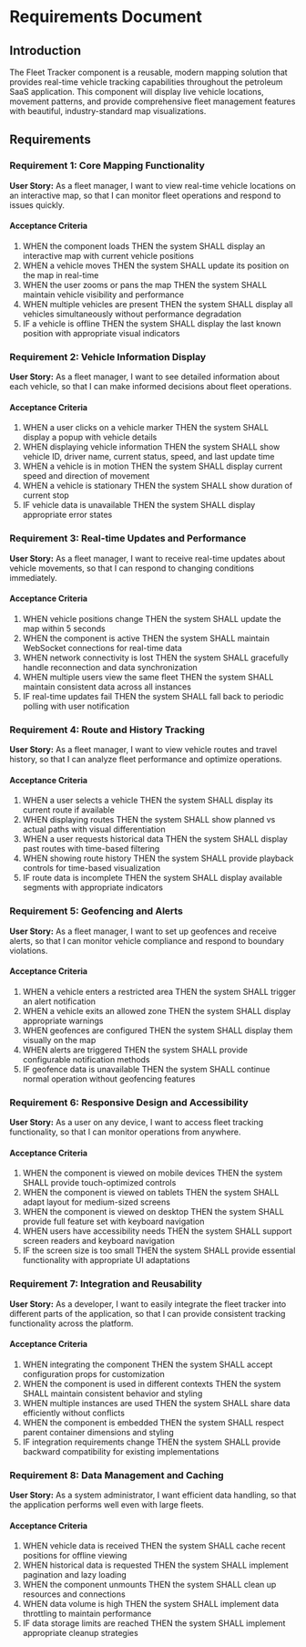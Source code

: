 # Requirements Document

## Introduction

The Fleet Tracker component is a reusable, modern mapping solution that provides real-time vehicle tracking capabilities throughout the petroleum SaaS application. This component will display live vehicle locations, movement patterns, and provide comprehensive fleet management features with beautiful, industry-standard map visualizations.

## Requirements

### Requirement 1: Core Mapping Functionality

**User Story:** As a fleet manager, I want to view real-time vehicle locations on an interactive map, so that I can monitor fleet operations and respond to issues quickly.

#### Acceptance Criteria

1. WHEN the component loads THEN the system SHALL display an interactive map with current vehicle positions
2. WHEN a vehicle moves THEN the system SHALL update its position on the map in real-time
3. WHEN the user zooms or pans the map THEN the system SHALL maintain vehicle visibility and performance
4. WHEN multiple vehicles are present THEN the system SHALL display all vehicles simultaneously without performance degradation
5. IF a vehicle is offline THEN the system SHALL display the last known position with appropriate visual indicators

### Requirement 2: Vehicle Information Display

**User Story:** As a fleet manager, I want to see detailed information about each vehicle, so that I can make informed decisions about fleet operations.

#### Acceptance Criteria

1. WHEN a user clicks on a vehicle marker THEN the system SHALL display a popup with vehicle details
2. WHEN displaying vehicle information THEN the system SHALL show vehicle ID, driver name, current status, speed, and last update time
3. WHEN a vehicle is in motion THEN the system SHALL display current speed and direction of movement
4. WHEN a vehicle is stationary THEN the system SHALL show duration of current stop
5. IF vehicle data is unavailable THEN the system SHALL display appropriate error states

### Requirement 3: Real-time Updates and Performance

**User Story:** As a fleet manager, I want to receive real-time updates about vehicle movements, so that I can respond to changing conditions immediately.

#### Acceptance Criteria

1. WHEN vehicle positions change THEN the system SHALL update the map within 5 seconds
2. WHEN the component is active THEN the system SHALL maintain WebSocket connections for real-time data
3. WHEN network connectivity is lost THEN the system SHALL gracefully handle reconnection and data synchronization
4. WHEN multiple users view the same fleet THEN the system SHALL maintain consistent data across all instances
5. IF real-time updates fail THEN the system SHALL fall back to periodic polling with user notification

### Requirement 4: Route and History Tracking

**User Story:** As a fleet manager, I want to view vehicle routes and travel history, so that I can analyze fleet performance and optimize operations.

#### Acceptance Criteria

1. WHEN a user selects a vehicle THEN the system SHALL display its current route if available
2. WHEN displaying routes THEN the system SHALL show planned vs actual paths with visual differentiation
3. WHEN a user requests historical data THEN the system SHALL display past routes with time-based filtering
4. WHEN showing route history THEN the system SHALL provide playback controls for time-based visualization
5. IF route data is incomplete THEN the system SHALL display available segments with appropriate indicators

### Requirement 5: Geofencing and Alerts

**User Story:** As a fleet manager, I want to set up geofences and receive alerts, so that I can monitor vehicle compliance and respond to boundary violations.

#### Acceptance Criteria

1. WHEN a vehicle enters a restricted area THEN the system SHALL trigger an alert notification
2. WHEN a vehicle exits an allowed zone THEN the system SHALL display appropriate warnings
3. WHEN geofences are configured THEN the system SHALL display them visually on the map
4. WHEN alerts are triggered THEN the system SHALL provide configurable notification methods
5. IF geofence data is unavailable THEN the system SHALL continue normal operation without geofencing features

### Requirement 6: Responsive Design and Accessibility

**User Story:** As a user on any device, I want to access fleet tracking functionality, so that I can monitor operations from anywhere.

#### Acceptance Criteria

1. WHEN the component is viewed on mobile devices THEN the system SHALL provide touch-optimized controls
2. WHEN the component is viewed on tablets THEN the system SHALL adapt layout for medium-sized screens
3. WHEN the component is viewed on desktop THEN the system SHALL provide full feature set with keyboard navigation
4. WHEN users have accessibility needs THEN the system SHALL support screen readers and keyboard navigation
5. IF the screen size is too small THEN the system SHALL provide essential functionality with appropriate UI adaptations

### Requirement 7: Integration and Reusability

**User Story:** As a developer, I want to easily integrate the fleet tracker into different parts of the application, so that I can provide consistent tracking functionality across the platform.

#### Acceptance Criteria

1. WHEN integrating the component THEN the system SHALL accept configuration props for customization
2. WHEN the component is used in different contexts THEN the system SHALL maintain consistent behavior and styling
3. WHEN multiple instances are used THEN the system SHALL share data efficiently without conflicts
4. WHEN the component is embedded THEN the system SHALL respect parent container dimensions and styling
5. IF integration requirements change THEN the system SHALL provide backward compatibility for existing implementations

### Requirement 8: Data Management and Caching

**User Story:** As a system administrator, I want efficient data handling, so that the application performs well even with large fleets.

#### Acceptance Criteria

1. WHEN vehicle data is received THEN the system SHALL cache recent positions for offline viewing
2. WHEN historical data is requested THEN the system SHALL implement pagination and lazy loading
3. WHEN the component unmounts THEN the system SHALL clean up resources and connections
4. WHEN data volume is high THEN the system SHALL implement data throttling to maintain performance
5. IF data storage limits are reached THEN the system SHALL implement appropriate cleanup strategies
